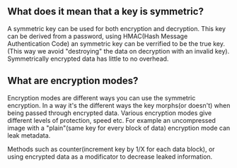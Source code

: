 What does it mean that a key is symmetric?
------------------------------------------
A symmetric key can be used for both encryption and decryption.
This key can be derived from a password, using HMAC(Hash Message Authentication Code) an symmetric key can be verrified to be the true key.
(This way we avoid "destroying" the data on decryption with an invalid key).
Symmetrically encrypted data has little to no overhead.


What are encryption modes?
--------------------------
Encryption modes are different ways you can use the symmetric encryption.
In a way it's the different ways the key morphs(or doesn't) when being passed through encrypted data.
Various encryption modes give different levels of protection, speed etc.
For example an uncompressed image with a "plain"(same key for every block of data) encryption mode can leak metadata.

Methods such as counter(increment key by 1/X for each data block), or using encrypted data as a modificator to decrease leaked information.
